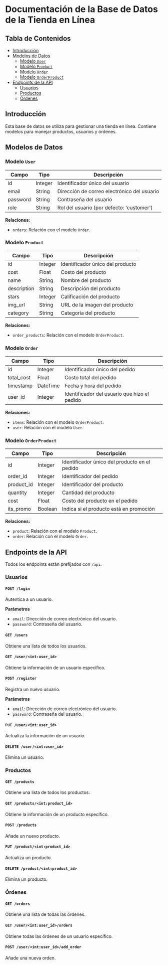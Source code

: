 # Documentación de la Base de Datos de la Tienda en Línea

## Tabla de Contenidos

- [Introducción](#introducción)
- [Modelos de Datos](#modelos-de-datos)
  - [Modelo `User`](#modelo-user)
  - [Modelo `Product`](#modelo-product)
  - [Modelo `Order`](#modelo-order)
  - [Modelo `OrderProduct`](#modelo-orderproduct)
- [Endpoints de la API](#endpoints-de-la-api)
  - [Usuarios](#usuarios)
  - [Productos](#productos)
  - [Órdenes](#órdenes)

## Introducción

Esta base de datos se utiliza para gestionar una tienda en línea. Contiene modelos para manejar productos, usuarios y órdenes.

## Modelos de Datos

### Modelo `User`

| Campo     | Tipo       | Descripción                               |
|-----------|------------|-------------------------------------------|
| id        | Integer    | Identificador único del usuario           |
| email     | String     | Dirección de correo electrónico del usuario |
| password  | String     | Contraseña del usuario                    |
| role      | String     | Rol del usuario (por defecto: 'customer')  |

**Relaciones:**

- `orders`: Relación con el modelo `Order`.

### Modelo `Product`

| Campo       | Tipo       | Descripción                        |
|-------------|------------|------------------------------------|
| id          | Integer    | Identificador único del producto   |
| cost        | Float      | Costo del producto                 |
| name        | String     | Nombre del producto                |
| description | String     | Descripción del producto           |
| stars       | Integer    | Calificación del producto          |
| img_url     | String     | URL de la imagen del producto      |
| category    | String     | Categoría del producto             |

**Relaciones:**

- `order_products`: Relación con el modelo `OrderProduct`.

### Modelo `Order`

| Campo      | Tipo       | Descripción                               |
|------------|------------|-------------------------------------------|
| id         | Integer    | Identificador único del pedido            |
| total_cost | Float      | Costo total del pedido                    |
| timestamp  | DateTime   | Fecha y hora del pedido                   |
| user_id    | Integer    | Identificador del usuario que hizo el pedido |

**Relaciones:**

- `items`: Relación con el modelo `OrderProduct`.
- `user`: Relación con el modelo `User`.

### Modelo `OrderProduct`

| Campo      | Tipo       | Descripción                               |
|------------|------------|-------------------------------------------|
| id         | Integer    | Identificador único del producto en el pedido |
| order_id   | Integer    | Identificador del pedido                  |
| product_id | Integer    | Identificador del producto                |
| quantity   | Integer    | Cantidad del producto                     |
| cost       | Float      | Costo del producto en el pedido           |
| its_promo  | Boolean    | Indica si el producto está en promoción   |

**Relaciones:**

- `product`: Relación con el modelo `Product`.
- `order`: Relación con el modelo `Order`.

## Endpoints de la API

Todos los endpoints están prefijados con `/api`.

### Usuarios

#### `POST /login`

Autentica a un usuario.

**Parámetros**

- `email`: Dirección de correo electrónico del usuario.
- `password`: Contraseña del usuario.

#### `GET /users`

Obtiene una lista de todos los usuarios.

#### `GET /user/<int:user_id>`

Obtiene la información de un usuario específico.

#### `POST /register`

Registra un nuevo usuario.

**Parámetros**

- `email`: Dirección de correo electrónico del usuario.
- `password`: Contraseña del usuario.

#### `PUT /user/<int:user_id>`

Actualiza la información de un usuario.

#### `DELETE /user/<int:user_id>`

Elimina un usuario.

### Productos

#### `GET /products`

Obtiene una lista de todos los productos.

#### `GET /products/<int:product_id>`

Obtiene la información de un producto específico.

#### `POST /products`

Añade un nuevo producto.

#### `PUT /product/<int:product_id>`

Actualiza un producto.

#### `DELETE /product/<int:product_id>`

Elimina un producto.

### Órdenes

#### `GET /orders`

Obtiene una lista de todas las órdenes.

#### `GET /user/<int:user_id>/orders`

Obtiene todas las órdenes de un usuario específico.

#### `POST /user/<int:user_id>/add_order`

Añade una nueva orden.
